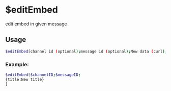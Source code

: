 # $editEmbed

edit embed in given message

## Usage

```bash
$editEmbed[channel id (optional);message id (optional);New data (curl);Embed Number (optional, default 1)]
```

### Example:
```bash
$editEmbed[$channelID;$messageID;
{title:New title}
]
```